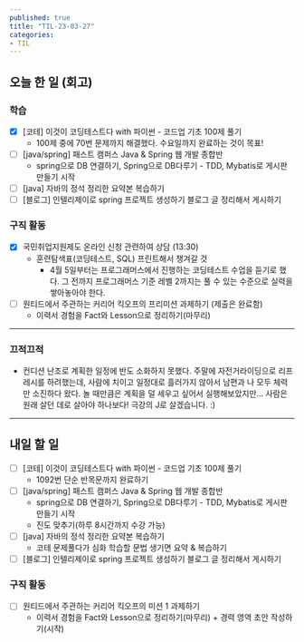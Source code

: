 ```yaml
---
published: true
title: "TIL-23-03-27"
categories: 
- TIL
---
```

## 오늘 한 일 (회고)

### 학습
* [x] [코테] 이것이 코딩테스트다 with 파이썬 - 코드업 기초 100제 풀기
  - 100제 중에 70번 문제까지 해결했다. 수요일까지 완료하는 것이 목표!
* [ ] [java/spring] 패스트 캠퍼스 Java & Spring 웹 개발 종합반 
  * spring으로 DB 연결하기, Spring으로 DB다루기 - TDD, Mybatis로 게시판 만들기 시작
* [ ] [java] 자바의 정석 정리한 요약본 복습하기
* [ ] [블로그] 인텔리제이로 spring 프로젝트 생성하기 블로그 글 정리해서 게시하기

### 구직 활동
* [x] 국민취업지원제도 온라인 신청 관련하여 상담 (13:30)
  * 훈련탐색표(코딩테스트, SQL) 프린트해서 챙겨갈 것
    * 4월 5일부터는 프로그래머스에서 진행하는 코딩테스트 수업을 듣기로 했다. 그 전까지 프로그래머스 기준 레벨 2까지는 풀 수 있는 수준으로 실력을 쌓아놓아야 한다.
* [ ] 원티드에서 주관하는 커리어 킥오프의 프리미션 과제하기 (제출은 완료함)
  * 이력서 경험을 Fact와 Lesson으로 정리하기(마무리)

---

### 끄적끄적
* 컨디션 난조로 계획한 일정에 반도 소화하지 못했다. 주말에 자전거라이딩으로 리프레시를 하려했는데, 사람에 치이고 일정대로 흘러가지 않아서 남편과 나 모두 체력만 소진하다 왔다. 놀 때만큼은 계획을 덜 세우고 싶어서 실행해보았지만... 사람은 원래 살던 데로 살아야 하나보다! 극강의 J로 살겠습니다. :)

---

## 내일 할 일
* [ ] [코테] 이것이 코딩테스트다 with 파이썬 - 코드업 기초 100제 풀기
  * 1092번 단순 반목문까지 완료하기
* [ ] [java/spring] 패스트 캠퍼스 Java & Spring 웹 개발 종합반
  * spring으로 DB 연결하기, Spring으로 DB다루기 - TDD, Mybatis로 게시판 만들기 시작
  * 진도 맞추기(하루 8시간까지 수강 가능)
* [ ] [java] 자바의 정석 정리한 요약본 복습하기
  - 코테 문제풀다가 심화 학습할 문법 생기면 요약 & 복습하기
* [ ] [블로그] 인텔리제이로 spring 프로젝트 생성하기 블로그 글 정리해서 게시하기

### 구직 활동
* [ ] 원티드에서 주관하는 커리어 킥오프의 미션 1 과제하기
  * 이력서 경험을 Fact와 Lesson으로 정리하기(마무리) + 경력 영역 초안 작성하기(시작)